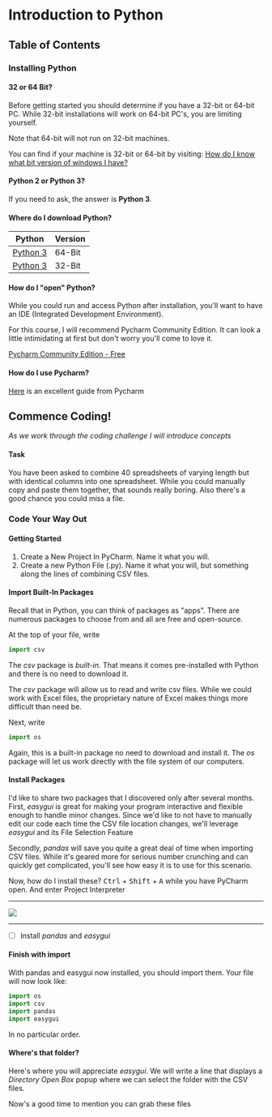 # Introduction to Python
## Table of Contents





### Installing Python

#### 32 or 64 Bit?
Before getting started you should determine if you have a 32-bit or 64-bit PC. While 32-bit installations will work on 64-bit PC's, you are limiting yourself.

Note that 64-bit will not run on 32-bit machines.

You can find if your machine is 32-bit or 64-bit by visiting: [How do I know what bit version of windows I have?](https://www.howtogeek.com/howto/21726/how-do-i-know-if-im-running-32-bit-or-64-bit-windows-answers/)

#### Python 2 or Python 3?
If you need to ask, the answer is **Python 3**. 

#### Where do I download Python?

Python | Version 
 --- |--- | 
[Python 3](https://www.python.org/ftp/python/3.6.2/python-3.6.2-amd64-webinstall.exe) | 64-Bit
[Python 3](https://www.python.org/ftp/python/3.6.2/python-3.6.2-webinstall.exe) | 32-Bit

#### How do I "open" Python?
While you could run and access Python after installation, you'll want to have an IDE (Integrated Development Environment).

For this course, I will recommend Pycharm Community Edition. It can look a little intimidating at first but don't worry you'll come to love it.

[Pycharm Community Edition - Free](https://www.jetbrains.com/pycharm/download/download-thanks.html?platform=windows&code=PCC)

#### How do I use Pycharm?

[Here](https://www.jetbrains.com/help/pycharm/migrating-from-text-editors.html) is an excellent guide from Pycharm

## Commence Coding!

*As we work through the coding challenge I will introduce concepts*

#### Task
You have been asked to combine 40 spreadsheets of varying length but with identical columns into one spreadsheet. While you could manually copy and paste them together, that sounds really boring. Also there's a good chance you could miss a file.

### Code Your Way Out
#### Getting Started

1. Create a New Project In PyCharm. Name it what you will.
2. Create a new Python File (.py). Name it what you will, but something along the lines of combining CSV files.

#### Import Built-In Packages

Recall that in Python, you can think of packages as "apps". There are numerous packages to choose from and all are free and open-source.

At the top of your file, write 
```Python
import csv
```
The *csv* package is *built-in*. That means it comes pre-installed with Python and there is no need to download it.

The *csv* package will allow us to read and write csv files. While we could work with Excel files, the proprietary nature of Excel makes things more difficult than need be.

Next, write
```Python
import os
```

Again, this is a built-in package no need to download and install it. The *os* package will let us work directly with the file system of our computers.

#### Install Packages

I'd like to share two packages that I discovered only after several months. First, *easygui* is great for making your program interactive and flexible enough to handle minor changes. 
Since we'd like to not have to manually edit our code each time the CSV file location changes, we'll leverage *easygui* and its File Selection Feature

Secondly, *pandas* will save you quite a great deal of time when importing CSV files. While it's geared more for serious number crunching and can quickly get complicated, you'll see how easy it is to use for this scenario.

Now, how do I install these?
<kbd>Ctrl</kbd> + <kbd>Shift</kbd> + <kbd>A</kbd> while you have PyCharm open. And enter Project Interpreter
***
![](https://thumbs.gfycat.com/AnimatedGrossIslandcanary-size_restricted.gif)
***

- [ ] Install *pandas* and *easygui*

#### Finish with import

With pandas and easygui now installed, you should import them. Your file will now look like:

```Python
import os
import csv
import pandas
import easygui
```

In no particular order.

#### Where's that folder?

Here's where you will appreciate *easygui*. We will write a line that displays a *Directory Open Box* popup where we can select the folder with the CSV files.

Now's a good time to mention you can grab these files 




 


